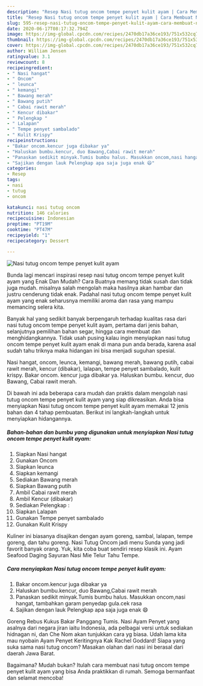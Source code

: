 ```yaml
---
description: "Resep Nasi tutug oncom tempe penyet kulit ayam | Cara Membuat Nasi tutug oncom tempe penyet kulit ayam Yang Bisa Manjain Lidah"
title: "Resep Nasi tutug oncom tempe penyet kulit ayam | Cara Membuat Nasi tutug oncom tempe penyet kulit ayam Yang Bisa Manjain Lidah"
slug: 595-resep-nasi-tutug-oncom-tempe-penyet-kulit-ayam-cara-membuat-nasi-tutug-oncom-tempe-penyet-kulit-ayam-yang-bisa-manjain-lidah
date: 2020-06-17T08:17:32.794Z
image: https://img-global.cpcdn.com/recipes/2470db17a36ce193/751x532cq70/nasi-tutug-oncom-tempe-penyet-kulit-ayam-foto-resep-utama.jpg
thumbnail: https://img-global.cpcdn.com/recipes/2470db17a36ce193/751x532cq70/nasi-tutug-oncom-tempe-penyet-kulit-ayam-foto-resep-utama.jpg
cover: https://img-global.cpcdn.com/recipes/2470db17a36ce193/751x532cq70/nasi-tutug-oncom-tempe-penyet-kulit-ayam-foto-resep-utama.jpg
author: William Jensen
ratingvalue: 3.1
reviewcount: 8
recipeingredient:
- " Nasi hangat"
- " Oncom"
- " leunca"
- " kemangi"
- " Bawang merah"
- " Bawang putih"
- " Cabai rawit merah"
- " Kencur dibakar"
- " Pelengkap "
- " Lalapan"
- " Tempe penyet sambalado"
- " Kulit Krispy"
recipeinstructions:
- "Bakar oncom.kencur juga dibakar ya"
- "Haluskan bumbu.kencur, duo Bawang,Cabai rawit merah"
- "Panaskan sedikit minyak.Tumis bumbu halus. Masukkan oncom,nasi hangat, tambahkan garam penyedap gula.cek rasa"
- "Sajikan dengan lauk Pelengkap apa saja juga enak 😄"
categories:
- Resep
tags:
- nasi
- tutug
- oncom

katakunci: nasi tutug oncom 
nutrition: 146 calories
recipecuisine: Indonesian
preptime: "PT19M"
cooktime: "PT47M"
recipeyield: "1"
recipecategory: Dessert

---
```



![Nasi tutug oncom tempe penyet kulit ayam](https://img-global.cpcdn.com/recipes/2470db17a36ce193/751x532cq70/nasi-tutug-oncom-tempe-penyet-kulit-ayam-foto-resep-utama.jpg)

Bunda lagi mencari inspirasi resep nasi tutug oncom tempe penyet kulit ayam yang Enak Dan Mudah? Cara Buatnya memang tidak susah dan tidak juga mudah. misalnya salah mengolah maka hasilnya akan hambar dan justru cenderung tidak enak. Padahal nasi tutug oncom tempe penyet kulit ayam yang enak seharusnya memiliki aroma dan rasa yang mampu memancing selera kita.

Banyak hal yang sedikit banyak berpengaruh terhadap kualitas rasa dari nasi tutug oncom tempe penyet kulit ayam, pertama dari jenis bahan, selanjutnya pemilihan bahan segar, hingga cara membuat dan menghidangkannya. Tidak usah pusing kalau ingin menyiapkan nasi tutug oncom tempe penyet kulit ayam enak di mana pun anda berada, karena asal sudah tahu triknya maka hidangan ini bisa menjadi suguhan spesial.

Nasi hangat, oncom, leunca, kemangi, bawang merah, bawang putih, cabai rawit merah, kencur (dibakar), lalapan, tempe penyet sambalado, kulit krispy. Bakar oncom. kencur juga dibakar ya. Haluskan bumbu. kencur, duo Bawang, Cabai rawit merah.


Di bawah ini ada beberapa cara mudah dan praktis dalam mengolah nasi tutug oncom tempe penyet kulit ayam yang siap dikreasikan. Anda bisa menyiapkan Nasi tutug oncom tempe penyet kulit ayam memakai 12 jenis bahan dan 4 tahap pembuatan. Berikut ini langkah-langkah untuk menyiapkan hidangannya.

<!--inarticleads1-->

##### Bahan-bahan dan bumbu yang digunakan untuk menyiapkan Nasi tutug oncom tempe penyet kulit ayam:

1. Siapkan  Nasi hangat
1. Gunakan  Oncom
1. Siapkan  leunca
1. Siapkan  kemangi
1. Sediakan  Bawang merah
1. Siapkan  Bawang putih
1. Ambil  Cabai rawit merah
1. Ambil  Kencur (dibakar)
1. Sediakan  Pelengkap :
1. Siapkan  Lalapan
1. Gunakan  Tempe penyet sambalado
1. Gunakan  Kulit Krispy


Kuliner ini biasanya disajikan dengan ayam goreng, sambal, lalapan, tempe goreng, dan tahu goreng. Nasi Tutug Oncom jadi menu Sunda yang jadi favorit banyak orang. Yuk, kita coba buat sendiri resep klasik ini. Ayam Seafood Daging Sayuran Nasi Mie Telur Tahu Tempe. 

<!--inarticleads2-->

##### Cara menyiapkan Nasi tutug oncom tempe penyet kulit ayam:

1. Bakar oncom.kencur juga dibakar ya
1. Haluskan bumbu.kencur, duo Bawang,Cabai rawit merah
1. Panaskan sedikit minyak.Tumis bumbu halus. Masukkan oncom,nasi hangat, tambahkan garam penyedap gula.cek rasa
1. Sajikan dengan lauk Pelengkap apa saja juga enak 😄


Goreng Rebus Kukus Bakar Panggang Tumis. Nasi Ayam Penyet yang asalnya dari negara jiran iaitu Indonesia, ada pelbagai versi untuk sediakan hidnagan ni, dan Che Nom akan tunjukkan cara yg biasa. Udah lama kita mau nyobain Ayam Penyet Keritingnya Kak Rachel Goddard! Siapa yang suka sama nasi tutug oncom? Masakan olahan dari nasi ini berasal dari daerah Jawa Barat. 

Bagaimana? Mudah bukan? Itulah cara membuat nasi tutug oncom tempe penyet kulit ayam yang bisa Anda praktikkan di rumah. Semoga bermanfaat dan selamat mencoba!
